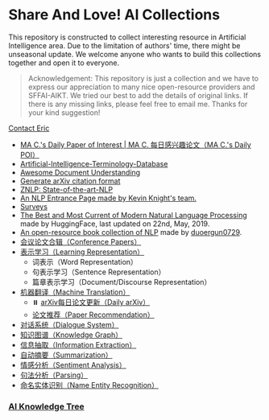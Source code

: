 # Share And Love! AI Collections

This repository is constructed to collect interesting resource in Artificial Intelligence area. Due to the limitation of authors' time, there might be unseasonal update. We welcome anyone who wants to build this collections together and open it to everyone.

> Acknowledgement: This repository is just a collection and we have to express our appreciation to many nice open-resource providers and SFFAI-AIKT. We tried our best to add the details of original links. If there is any missing links, please feel free to email me. Thanks for your kind suggestion! 

[Contact Eric](mailto:cong.ma@nlpr.ia.ac.cn)



- [MA C.'s Daily Paper of Interest | MA C. 每日感兴趣论文（MA C.'s Daily POI）](https://github.com/EriCongMa/AI_Collections/blob/main/Daily_arXiv/AIKT-MAC-Daily-POI.md)
- [Artificial-Intelligence-Terminology-Database](https://github.com/jiqizhixin/Artificial-Intelligence-Terminology-Database)
- [Awesome Document Understanding](https://github.com/tstanislawek/awesome-document-understanding)
- [Generate arXiv citation format](https://arxiv2bibtex.org/)
- [ZNLP: State-of-the-art-NLP](https://github.com/ZNLP/SOTA-MT)
- [An NLP Entrance Page made by Kevin Knight's team.](https://chinesenlp.xyz/#/)
- [Surveys](https://github.com/EriCongMa/AI_Collections/blob/main/AIKT-NLP_Surveys.md)
- [The Best and Most Current of Modern Natural Language Processing](https://medium.com/huggingface/the-best-and-most-current-of-modern-natural-language-processing-5055f409a1d1) made by HuggingFace, last updated on 22nd, May, 2019.
- [An open-resource book collection of NLP](https://github.com/duoergun0729/nlp) made by [duoergun0729](https://github.com/duoergun0729).
- [会议论文合辑（Conference Papers）](https://github.com/EriCongMa/AI_Collections/blob/main/Conference_Papers/AIKT-NLP-Conference_Papers.md)
- [表示学习（Learning Representation）](https://github.com/EriCongMa/AI_Collections/blob/main/AIKT-Learning_Representation.md)
  - 词表示（Word Representation）
  - 句表示学习（Sentence Representation）
  - 篇章表示学习（Document/Discourse Representation）
- [机器翻译（Machine Translation）](https://github.com/EriCongMa/AI_Collections/blob/main/AIKT-Machine_Translation.md)
  - ⏸️ [arXiv每日论文更新（Daily arXiv）](https://github.com/EriCongMa/AI_Collections/blob/main/Daily_arXiv/AIKT-MT-Daily_arXiv.md)
  - [论文推荐（Paper Recommendation）](https://github.com/EriCongMa/AI_Collections/blob/main/AIKT-Machine_Translation.md)
- [对话系统（Dialogue System）](https://github.com/EriCongMa/AI_Collections/blob/main/AIKT-Dialogue_System.md)
- [知识图谱（Knowledge Graph）](https://github.com/EriCongMa/AI_Collections/blob/main/AIKT-Knowledge_Graph.md)
- [信息抽取（Information Extraction）](https://github.com/EriCongMa/AI_Collections/blob/main/AIKT-Information_Extraction.md)
- [自动摘要（Summarization）](https://github.com/EriCongMa/AI_Collections/blob/main/AIKT-Summarization.md)
- [情感分析（Sentiment Analysis）](https://github.com/EriCongMa/AI_Collections/blob/main/AIKT-Sentiment_Analysis.md)
- [句法分析（Parsing）](https://github.com/EriCongMa/AI_Collections/blob/main/AIKT-Parsing.md)
- [命名实体识别（Name Entity Recognition）](https://github.com/EriCongMa/AI_Collections/blob/main/AIKT-Name_Entity_Recognition.md)



### [AI Knowledge Tree](https://github.com/SFFAI-AIKT/AIKT-MAIN)

